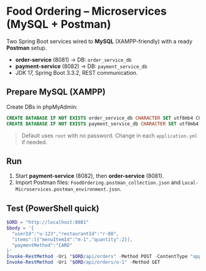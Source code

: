# Food Ordering – Microservices (MySQL + Postman)

Two Spring Boot services wired to **MySQL** (XAMPP-friendly) with a ready **Postman** setup.

- **order-service** (8081) → DB: `order_service_db`
- **payment-service** (8082) → DB: `payment_service_db`
- JDK 17, Spring Boot 3.3.2, REST communication.

## Prepare MySQL (XAMPP)
Create DBs in phpMyAdmin:
```sql
CREATE DATABASE IF NOT EXISTS order_service_db CHARACTER SET utf8mb4 COLLATE utf8mb4_unicode_ci;
CREATE DATABASE IF NOT EXISTS payment_service_db CHARACTER SET utf8mb4 COLLATE utf8mb4_unicode_ci;
```
> Default uses `root` with no password. Change in each `application.yml` if needed.

## Run
1) Start **payment-service** (8082), then **order-service** (8081).
2) Import Postman files: `FoodOrdering.postman_collection.json` and `Local-Microservices.postman_environment.json`.

## Test (PowerShell quick)
```powershell
$ORD = "http://localhost:8081"
$body = '{
  "userId":"u-123","restaurantId":"r-88",
  "items":[{"menuItemId":"m-1","quantity":2}],
  "paymentMethod":"CARD"
}'
Invoke-RestMethod -Uri "$ORD/api/orders" -Method POST -ContentType "application/json" -Body $body
Invoke-RestMethod -Uri "$ORD/api/orders/o-1" -Method GET
```
